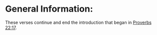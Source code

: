 # General Information:

These verses continue and end the introduction that began in [Proverbs 22:17](./17.md).
